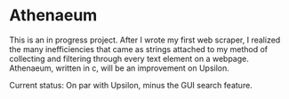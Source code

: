 # Athenaeum
This is an in progress project. After I wrote my first web scraper, I realized the many inefficiencies that came as strings
attached to my method of collecting and filtering through every text element on a webpage. Athenaeum, written in c, will be
an improvement on Upsilon.

Current status: On par with Upsilon, minus the GUI search feature.
